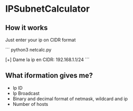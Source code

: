 # IPSubnetCalculator

## How it works

Just enter your ip on CIDR format

´´´
python3 netcalc.py

[+] Dame la ip en CIDR: 192.168.1.1/24
´´´
## What iformation gives me?

- Ip ID
- Ip Broadcast
- Binary and decimal format of netmask, wildcard and ip
- Number of hosts
